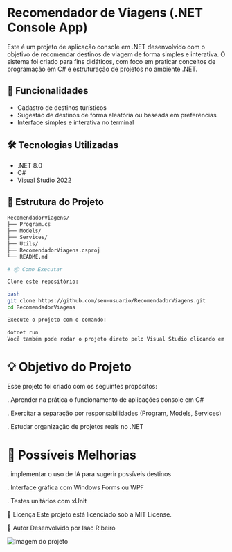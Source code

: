 # Recomendador de Viagens (.NET Console App)

Este é um projeto de aplicação console em .NET desenvolvido com o objetivo de recomendar destinos de viagem de forma simples e interativa. O sistema foi criado para fins didáticos, com foco em praticar conceitos de programação em C# e estruturação de projetos no ambiente .NET.

## 🚀 Funcionalidades

- Cadastro de destinos turísticos
- Sugestão de destinos de forma aleatória ou baseada em preferências
- Interface simples e interativa no terminal

## 🛠️ Tecnologias Utilizadas

- .NET 8.0
- C#
- Visual Studio 2022

## 📁 Estrutura do Projeto

```bash
RecomendadorViagens/
├── Program.cs
├── Models/
├── Services/
├── Utils/
├── RecomendadorViagens.csproj
└── README.md

# 📦 Como Executar

Clone este repositório:

bash
git clone https://github.com/seu-usuario/RecomendadorViagens.git
cd RecomendadorViagens

Execute o projeto com o comando:

dotnet run
Você também pode rodar o projeto direto pelo Visual Studio clicando em F5 ou no botão verde de Run.
```

# 💡 Objetivo do Projeto

Esse projeto foi criado com os seguintes propósitos:

. Aprender na prática o funcionamento de aplicações console em C#

. Exercitar a separação por responsabilidades (Program, Models, Services)

. Estudar organização de projetos reais no .NET

# 📌 Possíveis Melhorias

. implementar o uso de IA para sugerir possíveis destinos

. Interface gráfica com Windows Forms ou WPF

. Testes unitários com xUnit

📄 Licença
Este projeto está licenciado sob a MIT License.

👤 Autor
Desenvolvido por Isac Ribeiro

![Imagem do projeto](https://github.com/user-attachments/assets/adb9024a-1008-42fb-8cdf-ca4880e91d9a)

